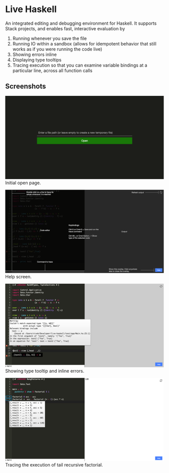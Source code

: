 Live Haskell
============

An integrated editing and debugging environment for Haskell. It supports Stack projects, and enables fast, interactive evaluation by

1. Running whenever you save the file
2. Running IO within a sandbox (allows for idempotent behavior that still works as if you were running the code live)
3. Showing errors inline
4. Displaying type tooltips
5. Tracing execution so that you can examine variable bindings at a particular line, across all function calls

Screenshots
-----------
![Open](screenshots/Open.png)
Initial open page.

![Help](screenshots/Help.png)
Help screen.

![Type tooltip and inline errors](screenshots/Demo.png)
Showing type tooltip and inline errors.

![Tracing](screenshots/Tracing.png)
Tracing the execution of tail recursive factorial.
